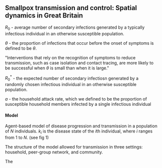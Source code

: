 ## Smallpox transmission and control: Spatial dynamics in Great Britain

$R_0$ - average number of secondary infections generated by a typically infectious individual in an otherwise susceptible population.

$\theta$ - the proportion of infections that occur before the onset of symptoms is defined to be $\theta$.

"Interventions that rely on the
recognition of symptoms to reduce transmission, such as case
isolation and contact tracing, are more likely to be successful when $\theta$ is small than when it is large."

$R_0^*$ - the expected number of secondary infectiosn generated by a randomly chosen infectious individual in an otherwise susceptible population.

$a$ -  the household attack rate, which we
defined to be the proportion of susceptible household members
infected by a single infectious individual

#### Model

Agent-based model of disease progression and transmission in a population of $N$ individuals. $k_i$ is the disease state of the $i$th individual, where $i$ ranges from 1 to $N$. (see fig 1)

The structure of the model allowed for transmission in three settings: household, peer-group network, and community.

The 
<!--stackedit_data:
eyJoaXN0b3J5IjpbMTc1MTE4ODIwNywtMTI2NTY4MTUwMiwyMD
YxOTQ3NzI1LDIxMjM1NzM0NjQsNTI4OTkxMDM0LDQ5NzU0NDg2
NywxNzg2Nzk4NzUxLDEyOTg0NDU5OTFdfQ==
-->